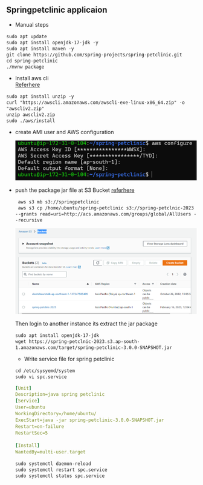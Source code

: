 Springpetclinic applicaion
--------------------------
* Manual steps
```
sudo apt update
sudo apt install openjdk-17-jdk -y
sudo apt install maven -y
git clone https://github.com/spring-projects/spring-petclinic.git
cd spring-petclinic
./mvnw package
```
* Install aws cli  
  [Referhere](https://docs.aws.amazon.com/cli/latest/userguide/getting-started-install.html)
```
sudo apt install unzip -y
curl "https://awscli.amazonaws.com/awscli-exe-linux-x86_64.zip" -o "awscliv2.zip"
unzip awscliv2.zip
sudo ./aws/install
```
* create AMI user and AWS configuration
  
  ![preview](images/spc1.png)
* push the package jar file at S3 Bucket
  [referhere](https://qiita.com/alokrawat050/items/56820afdb6968deec6a2)
  ```
   aws s3 mb s3://springpetclinic
   aws s3 cp /home/ubuntu/spring-petclinic s3://spring-petclnic-2023 --grants read=uri=http://acs.amazonaws.com/groups/global/AllUsers --recursive 

  ```
  ![preview](images/spc2.png)

  Then login to another instance its extract the jar package
  ```
  sudo apt install openjdk-17-jdk
  wget https://spring-petclnic-2023.s3.ap-south-1.amazonaws.com/target/spring-petclinic-3.0.0-SNAPSHOT.jar
  ``` 
  * Write service file for spring petclinic
  ```
  cd /etc/sysyemd/system
  sudo vi spc.service
  ```
  ```yaml
  [Unit]
  Description=java spring petclinic
  [Service]
  User=ubuntu
  WorkingDirectory=/home/ubuntu/
  ExecStart=java -jar spring-petclinic-3.0.0-SNAPSHOT.jar
  Restart=on-failure
  RestartSec=5
  
  [Install]
  WantedBy=multi-user.target
  ```
  ```
  sudo systemctl daemon-reload
  sudo systemctl restart spc.service
  sudo systemctl status spc.service
  ```
